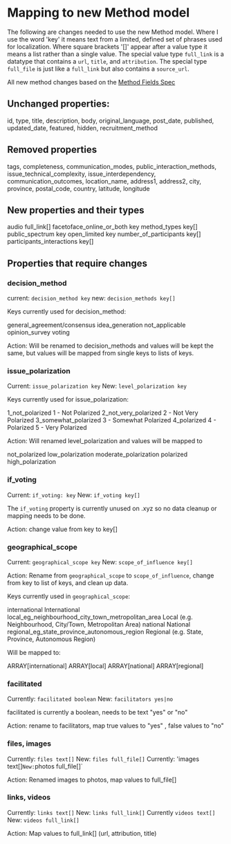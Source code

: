 # Mapping to new Method model

The following are changes needed to use the new Method model. Where I use the word 'key' it means text from a limited, defined set of phrases used for localization. Where square brackets '[]' appear after a value type it means a list rather than a single value. The special value type `full_link` is a datatype that contains a `url`, `title`, and `attribution`. The special type `full_file` is just like a `full_link` but also contains a `source_url`.

All new method changes based on the [Method Fields Spec](https://docs.google.com/spreadsheets/d/1z5lxbSVANhAL0QEfcz2jv6qctu7I0bdbNQrwulvVCG8/edit#gid=671339507)

## Unchanged properties:

id, type, title, description, body, original_language, post_date, published, updated_date, featured, hidden, recruitment_method

## Removed properties

tags, completeness, communication_modes, public_interaction_methods, issue_technical_complexity, issue_interdependency, communication_outcomes, location_name, address1, address2, city, province, postal_code, country, latitude, longitude

## New properties and their types

audio full_link[]
facetoface_online_or_both key
method_types key[]
public_spectrum key
open_limited key
number_of_participants key[]
participants_interactions key[]

## Properties that require changes

### decision_method

current: `decision_method key`
new: `decision_methods key[]`

Keys currently used for decision_method:

general_agreement/consensus
idea_generation
not_applicable
opinion_survey
voting

Action: Will be renamed to decision_methods and values will be kept the same, but values will be mapped from single keys to lists of keys.

### issue_polarization

Current: `issue_polarization key`
New: `level_polarization key`

Keys currently used for issue_polarization:

1_not_polarized
1 - Not Polarized
2_not_very_polarized
2 - Not Very Polarized
3_somewhat_polarized
3 - Somewhat Polarized
4_polarized
4 - Polarized
5 - Very Polarized

Action: Will renamed level_polarization and values will be mapped to

not_polarized
low_polarization
moderate_polarization
polarized
high_polarization

### if_voting

Current: `if_voting: key`
New: `if_voting key[]`

The `if_voting` property is currently unused on .xyz so no data cleanup or mapping needs to be done.

Action: change value from key to key[]

### geographical_scope

Current: `geographical_scope key`
New: `scope_of_influence key[]`

Action: Rename from `geographical_scope` to `scope_of_influence`, change from key to list of keys, and clean up data.

Keys currently used in `geographical_scope`:

international
International
local_eg_neighbourhood_city_town_metropolitan_area
Local (e.g. Neighbourhood, City/Town, Metropolitan Area)
national
National
regional_eg_state_province_autonomous_region
Regional (e.g. State, Province, Autonomous Region)

Will be mapped to:

ARRAY[international]
ARRAY[local]
ARRAY[national]
ARRAY[regional]

### facilitated

Currently: `facilitated boolean`
New: `facilitators yes|no`

facilitated is currently a boolean, needs to be text "yes" or "no"

Action: rename to facilitators, map true values to "yes" , false values to "no"

### files, images

Currently: `files text[]`
New: `files full_file[]`
Currently: 'images text[]`New:`photos full_file[]`

Action: Renamed images to photos, map values to full_file[]

### links, videos

Currently: `links text[]`
New: `links full_link[]`
Currently `videos text[]`
New: `videos full_link[]`

Action: Map values to full_link[] (url, attribution, title)
